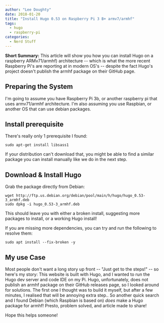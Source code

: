 ```yaml
---
author: "Lee Doughty"
date: 2018-01-20
title: "Install Hugo 0.53 on Raspberry Pi 3 B+ armv7/armhf"
tags:
  - hugo
  - raspberry-pi
categories:
  - Nerd Stuff
---
```


**Short Summary:** This article will show you how you can install Hugo on a raspberry ARMv71/armhf) architecture -- which is what the more recent Raspberry Pi's are reporting at in modern OS's -- despite the fact Hugo's project doesn't publish the armhf package on their GitHub page.

<!--more-->

## Preparing the System
I'm going to assume you have Raspberry Pi 3b, or another raspberry pi that uses armv71/armhf architecture. I'm also assuming you use Raspbian, or another OS that can use debian packages.

## Install prerequisite
There's really only 1 prerequisite I found:

```
sudo apt-get install libsass1
```

If your distribution can't download that, you might be able to find a similar package you can install manually like we do in the next step.

## Download & Install Hugo
Grab the package directly from Debian:

```
wget http://ftp.us.debian.org/debian/pool/main/h/hugo/hugo_0.53-3_armhf.deb
sudo dpkg -i hugo_0.53-3_armhf.deb 
```

This should leave you with either a broken install, suggesting more packages to install, or a working Hugo install!

If you are missing more dependencies, you can try and run the following to resolve them:
```
sudo apt install --fix-broken -y
```

## My use Case
Most people don't want a long story up front -- "Just get to the steps!" -- so here's my story: This website is built with Hugo, and I wanted to run the Hugo dev server and code IDE on my Pi. Hugo, unfortunately, does not publish an armhf package on their GitHub releases page, so I looked around for solutions. The first one I thought was to build it myself, but after a few minutes, I realised that will be annoying extra step.. So another quick search and I found Debian (which Raspbian is based on) _does_ make a Hugo package for armhf! Presto, problem solved, and article made to share!

Hope this helps someone!
